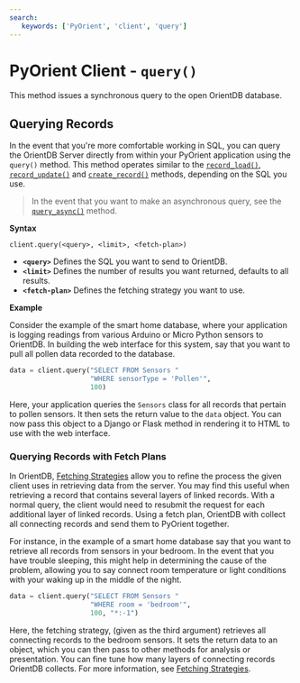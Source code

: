 ```yaml
---
search:
   keywords: ['PyOrient', 'client', 'query']
---
```


# PyOrient Client - `query()`

This method issues a synchronous query to the open OrientDB database.  

## Querying Records

In the event that you're more comfortable working in SQL, you can query the OrientDB Server directly from within your PyOrient application using the `query()` method.  This method operates similar to the [`record_load()`](PyOrient-Client-Record-Load.md), [`record_update()`](PyOrient-Client-Record-Update.md) and [`create_record()`](PyOrient-Client-Record-Create.md) methods, depending on the SQL you use.

>In the event that you want to make an asynchronous query, see the [`query_async()`](PyOrient-Client-Query-Async.md) method.

**Syntax**

```
client.query(<query>, <limit>, <fetch-plan>)
```

- **`<query>`** Defines the SQL you want to send to OrientDB.
- **`<limit>`** Defines the number of results you want returned, defaults to all results.
- **`<fetch-plan>`** Defines the fetching strategy you want to use.

**Example**

Consider the example of the smart home database, where your application is logging readings from various Arduino or Micro Python sensors to OrientDB.  In building the web interface for this system, say that you want to pull all pollen data recorded to the database.

```py
data = client.query("SELECT FROM Sensors "
                    "WHERE sensorType = 'Pollen'", 
                    100)
```

Here, your application queries the `Sensors` class for all records that pertain to pollen sensors.  It then sets the return value to the `data` object.  You can now pass this object to a Django or Flask method in rendering it to HTML to use with the web interface.


### Querying Records with Fetch Plans

In OrientDB, [Fetching Strategies](../Fetching-Strategies.md) allow you to refine the process the given client uses in retrieving data from the server.  You may find this useful when retrieving a record that contains several layers of linked records.  With a normal query, the client would need to resubmit the request for each additional layer of linked records.  Using a fetch plan, OrientDB with collect all connecting records and send them to PyOrient together.

For instance, in the example of a smart home database say that you want to retrieve all records from sensors in your bedroom.  In the event that you have trouble sleeping, this might help in determining the cause of the problem, allowing you to say connect room temperature or light conditions with your waking up in the middle of the night.

```py
data = client.query("SELECT FROM Sensors "
                    "WHERE room = 'bedroom'",
                    100, "*:-1")
```

Here, the fetching strategy, (given as the third argument) retrieves all connecting records to the bedroom sensors.  It sets the return data to an object, which you can then pass to other methods for analysis or presentation.  You can fine tune how many layers of connecting records OrientDB collects.  For more information, see [Fetching Strategies](../Fetching-Strategies.md).
